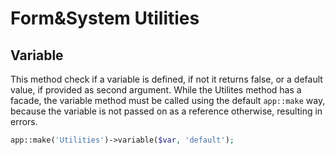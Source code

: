 # Form&System Utilities

## Variable
This method check if a variable is defined, if not it returns false, or a default value, if provided as second argument.
While the Utilites method has a facade, the variable method must be called using the default `app::make` way, because the variable is not passed on as a reference otherwise, resulting in errors.

```php
app::make('Utilities')->variable($var, 'default');
````